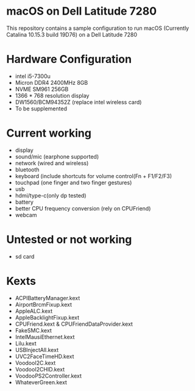 # macOS on Dell Latitude 7280
This repository contains a sample configuration to run macOS (Currently Catalina 10.15.3 build 19D76) on a Dell Latitude 7280

# Hardware Configuration
* intel i5-7300u
* Micron DDR4 2400MHz 8GB
* NVME SM961 256GB
* 1366 * 768 resolution display 
* DW1560/BCM94352Z (replace intel wireless card)
* To be supplemented

# Current working
* display
* sound/mic (earphone supported)
* network (wired and wireless)
* bluetooth
* keyboard (include shortcuts for volume control(Fn + F1/F2/F3)
* touchpad (one finger and two finger gestures)
* usb
* hdmi/type-c(only dp tested)
* battery
* better CPU frequency conversion (rely on CPUFriend)
* webcam

# Untested or not working
* sd card

# Kexts
* ACPIBatteryManager.kext
* AirportBrcmFixup.kext
* AppleALC.kext
* AppleBacklightFixup.kext
* CPUFriend.kext & CPUFriendDataProvider.kext
* FakeSMC.kext
* IntelMausiEthernet.kext
* Lilu.kext
* USBInjectAll.kext
* UVC2FaceTimeHD.kext
* VoodooI2C.kext
* VoodooI2CHID.kext
* VoodooPS2Controller.kext
* WhateverGreen.kext
